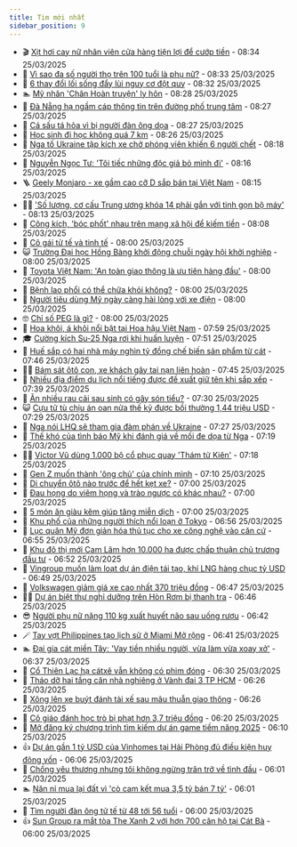 ```yaml
---
title: Tim mới nhất
sidebar_position: 9
---
```


<!-- vnexpress-tin-moi-nhat:START -->
- 🎬 [Xịt hơi cay nữ nhân viên cửa hàng tiện lợi để cướp tiền](https://vnexpress.net/xit-hoi-cay-nu-nhan-vien-cua-hang-tien-loi-de-cuop-tien-4865673.html) - 08:34 25/03/2025
- 🐎 [Vì sao đa số người thọ trên 100 tuổi là phụ nữ?](https://vnexpress.net/vi-sao-da-so-nguoi-tho-tren-100-tuoi-la-phu-nu-4865680.html) - 08:33 25/03/2025
- 🦍 [6 thay đổi lối sống đẩy lùi nguy cơ đột quỵ](https://vnexpress.net/6-thay-doi-loi-song-day-lui-nguy-co-dot-quy-4865530.html) - 08:32 25/03/2025
- 🏊 [Mỹ nhân &#39;Chân Hoàn truyện&#39; ly hôn](https://vnexpress.net/my-nhan-chan-hoan-truyen-ly-hon-4865662.html) - 08:28 25/03/2025
- 🎊 [Đà Nẵng hạ ngầm cáp thông tin trên đường phố trung tâm](https://vnexpress.net/da-nang-ha-ngam-cap-thong-tin-tren-duong-pho-trung-tam-4865621.html) - 08:27 25/03/2025
- 🎃 [Cá sấu tá hỏa vì bị người đàn ông dọa](https://vnexpress.net/ca-sau-ta-hoa-vi-bi-nguoi-dan-ong-doa-4864296.html) - 08:27 25/03/2025
- 🧰 [Học sinh đi học không quá 7 km](https://vnexpress.net/hoc-sinh-di-hoc-khong-qua-7-km-4865652.html) - 08:26 25/03/2025
- 🔭 [Nga tố Ukraine tập kích xe chở phóng viên khiến 6 người chết](https://vnexpress.net/nga-to-ukraine-tap-kich-xe-cho-phong-vien-khien-6-nguoi-chet-4865668.html) - 08:18 25/03/2025
- 🫶 [Nguyễn Ngọc Tư: &#39;Tôi tiếc những độc giả bỏ mình đi&#39;](https://vnexpress.net/nguyen-ngoc-tu-toi-tiec-nhung-doc-gia-bo-minh-di-4865278.html) - 08:16 25/03/2025
- 🪜 [Geely Monjaro - xe gầm cao cỡ D sắp bán tại Việt Nam](https://vnexpress.net/geely-monjaro-xe-gam-cao-co-d-sap-ban-tai-viet-nam-4865442.html) - 08:15 25/03/2025
- 👨‍🏫 [&#39;Số lượng, cơ cấu Trung ương khóa 14 phải gắn với tinh gọn bộ máy&#39;](https://vnexpress.net/so-luong-co-cau-trung-uong-khoa-14-phai-gan-voi-tinh-gon-bo-may-4865655.html) - 08:13 25/03/2025
- 🎊 [Công kích, &#39;bóc phốt&#39; nhau trên mạng xã hội để kiếm tiền](https://vnexpress.net/dao-duc-xuong-cap-cong-kich-boc-phot-nhau-tren-mang-xa-hoi-de-kiem-tien-4865681.html) - 08:08 25/03/2025
- 🎊 [Cô gái tử tế và tinh tế](https://vnexpress.net/co-gai-tu-te-va-tinh-te-4864847.html) - 08:00 25/03/2025
- 😺 [Trường Đại học Hồng Bàng khởi động chuỗi ngày hội khởi nghiệp](https://vnexpress.net/truong-dai-hoc-hong-bang-khoi-dong-chuoi-ngay-hoi-khoi-nghiep-4865660.html) - 08:00 25/03/2025
- 🐘 [Toyota Việt Nam: &#39;An toàn giao thông là ưu tiên hàng đầu&#39;](https://vnexpress.net/toyota-viet-nam-an-toan-giao-thong-la-uu-tien-hang-dau-4865657.html) - 08:00 25/03/2025
- 🌁 [Bệnh lao phổi có thể chữa khỏi không?](https://vnexpress.net/benh-lao-phoi-co-the-chua-khoi-khong-4865645.html) - 08:00 25/03/2025
- 🐲 [Người tiêu dùng Mỹ ngày càng hài lòng với xe điện](https://vnexpress.net/nguoi-tieu-dung-my-ngay-cang-hai-long-voi-xe-dien-4865107.html) - 08:00 25/03/2025
- 🤓 [Chỉ số PEG là gì?](https://vnexpress.net/chi-so-peg-la-gi-4861277.html) - 08:00 25/03/2025
- 💪 [Hoa khôi, á khôi nổi bật tại Hoa hậu Việt Nam](https://vnexpress.net/hoa-khoi-a-khoi-noi-bat-tai-hoa-hau-viet-nam-4865583.html) - 07:59 25/03/2025
- 🎓 [Cường kích Su-25 Nga rơi khi huấn luyện](https://vnexpress.net/cuong-kich-su-25-nga-roi-khi-huan-luyen-4865639.html) - 07:51 25/03/2025
- 🫣 [Huế sắp có hai nhà máy nghìn tỷ đồng chế biến sản phẩm từ cát](https://vnexpress.net/hue-sap-co-hai-nha-may-nghin-ty-dong-che-bien-san-pham-tu-cat-4865630.html) - 07:46 25/03/2025
- 🧑‍💻 [Bám sát ôtô con, xe khách gây tai nạn liên hoàn](https://vnexpress.net/bam-sat-oto-con-xe-khach-gay-tai-nan-lien-hoan-4865524.html) - 07:45 25/03/2025
- 🐲 [Nhiều địa điểm du lịch nổi tiếng được đề xuất giữ tên khi sắp xếp](https://vnexpress.net/nhieu-dia-diem-du-lich-noi-tieng-duoc-de-xuat-giu-ten-khi-sap-xep-4865651.html) - 07:39 25/03/2025
- 🌝 [Ăn nhiều rau cải sau sinh có gây són tiểu?](https://vnexpress.net/an-nhieu-rau-cai-sau-sinh-co-gay-son-tieu-4865602.html) - 07:30 25/03/2025
- 😺 [Cựu tử tù chịu án oan nửa thế kỷ được bồi thường 1,44 triệu USD](https://vnexpress.net/cuu-tu-tu-chiu-an-oan-nua-the-ky-duoc-boi-thuong-1-44-trieu-usd-4865631.html) - 07:29 25/03/2025
- 🐎 [Nga nói LHQ sẽ tham gia đàm phán về Ukraine](https://vnexpress.net/nga-noi-lhq-se-tham-gia-dam-phan-ve-ukraine-4865640.html) - 07:27 25/03/2025
- 🎡 [Thế khó của tình báo Mỹ khi đánh giá về mối đe dọa từ Nga](https://vnexpress.net/the-kho-cua-tinh-bao-my-khi-danh-gia-ve-moi-de-doa-tu-nga-4865434.html) - 07:19 25/03/2025
- 👨‍🏫 [Victor Vũ dùng 1.000 bộ cổ phục quay &#39;Thám tử Kiên&#39;](https://vnexpress.net/victor-vu-dung-1-000-bo-co-phuc-quay-tham-tu-kien-4865643.html) - 07:18 25/03/2025
- 🦆 [Gen Z muốn thành &#39;ông chủ&#39; của chính mình](https://vnexpress.net/gen-z-muon-thanh-ong-chu-cua-chinh-minh-4865568.html) - 07:10 25/03/2025
- 🚦 [Di chuyển ôtô nào trước để hết kẹt xe?](https://vnexpress.net/cau-do-iq-thu-tai-suy-luan-di-chuyen-oto-nao-truoc-de-het-ket-xe-4865550.html) - 07:00 25/03/2025
- 💫 [Đau họng do viêm họng và trào ngược có khác nhau?](https://vnexpress.net/dau-hong-do-viem-hong-va-trao-nguoc-co-khac-nhau-4865609.html) - 07:00 25/03/2025
- 🎉 [5 món ăn giàu kẽm giúp tăng miễn dịch](https://vnexpress.net/5-mon-an-giau-kem-giup-tang-mien-dich-4865564.html) - 07:00 25/03/2025
- 🌋 [Khu phố của những người thích nổi loạn ở Tokyo](https://vnexpress.net/khu-pho-cua-nhung-nguoi-thich-noi-loan-o-tokyo-4865438.html) - 06:56 25/03/2025
- 🤖 [Lục quân Mỹ đơn giản hóa thủ tục cho xe công nghệ vào căn cứ](https://vnexpress.net/luc-quan-my-don-gian-hoa-thu-tuc-cho-xe-cong-nghe-vao-can-cu-4865498.html) - 06:55 25/03/2025
- 🦏 [Khu đô thị mới Cam Lâm hơn 10.000 ha được chấp thuận chủ trương đầu tư](https://vnexpress.net/khu-do-thi-moi-cam-lam-hon-10-000-ha-duoc-chap-thuan-chu-truong-dau-tu-4865628.html) - 06:52 25/03/2025
- 🦩 [Vingroup muốn làm loạt dự án điện tái tạo, khí LNG hàng chục tỷ USD](https://vnexpress.net/vingroup-muon-lam-loat-du-an-dien-tai-tao-khi-lng-hang-chuc-ty-usd-4865636.html) - 06:49 25/03/2025
- 👺 [Volkswagen giảm giá xe cao nhất 370 triệu đồng](https://vnexpress.net/volkswagen-giam-gia-xe-cao-nhat-370-trieu-dong-4865398.html) - 06:47 25/03/2025
- 🧑‍🏫 [Dự án biệt thự nghỉ dưỡng trên Hòn Rơm bị thanh tra](https://vnexpress.net/du-an-biet-thu-nghi-duong-tren-hon-rom-bi-thanh-tra-4865618.html) - 06:46 25/03/2025
- 😎 [Người phụ nữ nặng 110 kg xuất huyết não sau uống rượu](https://vnexpress.net/nguoi-phu-nu-110-kg-xuat-huyet-nao-sau-uong-ruou-4865594.html) - 06:42 25/03/2025
- 🪄 [Tay vợt Philippines tạo lịch sử ở Miami Mở rộng](https://vnexpress.net/tay-vot-philippines-tao-lich-su-o-miami-mo-rong-4865635.html) - 06:41 25/03/2025
- 🏊 [Đại gia cát miền Tây: &#39;Vay tiền nhiều người, vừa làm vừa xoay xở&#39;](https://vnexpress.net/dai-gia-cat-mien-tay-vay-tien-nhieu-nguoi-vua-lam-vua-xoay-xo-4865519.html) - 06:37 25/03/2025
- 💃 [Cổ Thiên Lạc hạ cátxê vẫn không có phim đóng](https://vnexpress.net/co-thien-lac-ha-catxe-van-khong-co-phim-dong-4865559.html) - 06:30 25/03/2025
- 🦆 [Tháo dỡ hai tầng căn nhà nghiêng ở Vành đai 3 TP HCM](https://vnexpress.net/thao-do-hai-tang-can-nha-nghieng-o-vanh-dai-3-tp-hcm-4865579.html) - 06:26 25/03/2025
- 🎊 [Xông lên xe buýt đánh tài xế sau mâu thuẫn giao thông](https://vnexpress.net/xong-len-xe-buyt-danh-tai-xe-sau-mau-thuan-giao-thong-4865610.html) - 06:26 25/03/2025
- 👺 [Cô giáo đánh học trò bị phạt hơn 3,7 triệu đồng](https://vnexpress.net/co-giao-danh-hoc-tro-bi-phat-hon-3-7-trieu-dong-4865608.html) - 06:20 25/03/2025
- 🎡 [Mở đăng ký chương trình tìm kiếm dự án game tiềm năng 2025](https://vnexpress.net/mo-dang-ky-chuong-trinh-tim-kiem-du-an-game-tiem-nang-2025-4865556.html) - 06:10 25/03/2025
- 👍 [Dự án gần 1 tỷ USD của Vinhomes tại Hải Phòng đủ điều kiện huy động vốn](https://vnexpress.net/du-an-gan-1-ty-usd-cua-vinhomes-tai-hai-phong-du-dieu-kien-huy-dong-von-4865505.html) - 06:06 25/03/2025
- 🐎 [Chồng yêu thương nhưng tôi không ngừng trăn trở về tình đầu](https://vnexpress.net/chong-yeu-thuong-nhung-toi-khong-ngung-tran-tro-ve-tinh-dau-4865576.html) - 06:01 25/03/2025
- 🏊 [Năn nỉ mua lại đất vì &#39;cò cam kết mua 3,5 tỷ bán 7 tỷ&#39;](https://vnexpress.net/nan-ni-mua-lai-dat-vi-co-cam-ket-mua-3-5-ty-ban-7-ty-4865562.html) - 06:01 25/03/2025
- 🦩 [Tìm người đàn ông tử tế từ 48 tới 56 tuổi](https://vnexpress.net/tim-nguoi-dan-ong-tu-te-tu-48-toi-56-tuoi-4864849.html) - 06:00 25/03/2025
- 👍 [Sun Group ra mắt tòa The Xanh 2 với hơn 700 căn hộ tại Cát Bà](https://vnexpress.net/sun-group-ra-mat-toa-the-xanh-2-voi-hon-700-can-ho-tai-cat-ba-4865577.html) - 06:00 25/03/2025<!-- vnexpress-tin-moi-nhat:END -->
